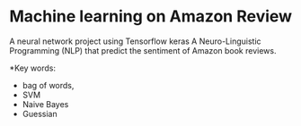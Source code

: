 # Machine learning on Amazon Review
A neural network project using Tensorflow keras
A Neuro-Linguistic Programming (NLP) that predict the sentiment of Amazon book reviews.

*Key words:
  - bag of words,
  - SVM
  - Naive Bayes
  - Guessian 
